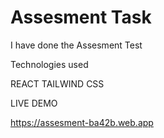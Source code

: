 # Assesment Task

I have done the Assesment Test 

Technologies used

REACT
TAILWIND CSS

LIVE DEMO 



https://assesment-ba42b.web.app

